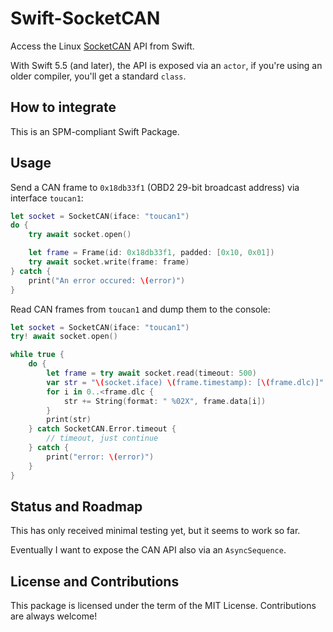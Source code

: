 # Swift-SocketCAN

Access the Linux [SocketCAN](https://www.kernel.org/doc/html/latest/networking/can.html) API from Swift.

With Swift 5.5 (and later), the API is exposed via an `actor`,
if you're using an older compiler, you'll get a standard `class`.

## How to integrate

This is an SPM-compliant Swift Package.

## Usage

Send a CAN frame to `0x18db33f1` (OBD2 29-bit broadcast address) via interface `toucan1`:

```swift
let socket = SocketCAN(iface: "toucan1")
do {
    try await socket.open()

    let frame = Frame(id: 0x18db33f1, padded: [0x10, 0x01])
    try await socket.write(frame: frame)
} catch {
    print("An error occured: \(error)")
}
```

Read CAN frames from `toucan1` and dump them to the console:

```swift
let socket = SocketCAN(iface: "toucan1")
try! await socket.open()

while true {
    do {
        let frame = try await socket.read(timeout: 500)
        var str = "\(socket.iface) \(frame.timestamp): [\(frame.dlc)]"
        for i in 0..<frame.dlc {
            str += String(format: " %02X", frame.data[i])
        }
        print(str)
    } catch SocketCAN.Error.timeout {
        // timeout, just continue
    } catch {
        print("error: \(error)")
    }
}
```

## Status and Roadmap

This has only received minimal testing yet, but it seems to work so far.

Eventually I want to expose the CAN API also via an `AsyncSequence`.

## License and Contributions

This package is licensed under the term of the MIT License.
Contributions are always welcome!